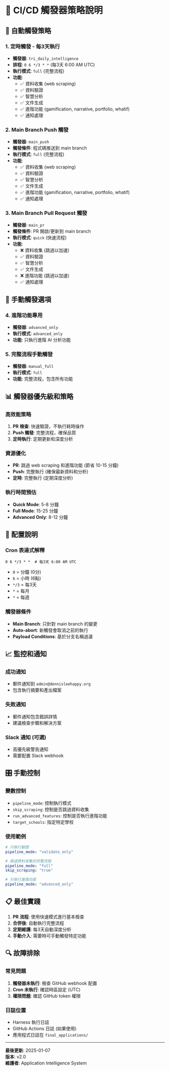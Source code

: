 # 🚀 CI/CD 觸發器策略說明

## 📅 自動觸發策略

### 1. **定時觸發 - 每3天執行**
- **觸發器**: `tri_daily_intelligence`
- **排程**: `0 6 */3 * *` (每3天 6:00 AM UTC)
- **執行模式**: `full` (完整流程)
- **功能**: 
  - ✅ 資料收集 (web scraping)
  - ✅ 資料驗證
  - ✅ 智慧分析
  - ✅ 文件生成
  - ✅ 進階功能 (gamification, narrative, portfolio, whatif)
  - ✅ 通知處理

### 2. **Main Branch Push 觸發**
- **觸發器**: `main_push`
- **觸發條件**: 程式碼推送到 main branch
- **執行模式**: `full` (完整流程)
- **功能**: 
  - ✅ 資料收集 (web scraping)
  - ✅ 資料驗證
  - ✅ 智慧分析
  - ✅ 文件生成
  - ✅ 進階功能 (gamification, narrative, portfolio, whatif)
  - ✅ 通知處理

### 3. **Main Branch Pull Request 觸發**
- **觸發器**: `main_pr`
- **觸發條件**: PR 開啟/更新到 main branch
- **執行模式**: `quick` (快速流程)
- **功能**: 
  - ❌ 資料收集 (跳過以加速)
  - ✅ 資料驗證
  - ✅ 智慧分析
  - ✅ 文件生成
  - ❌ 進階功能 (跳過以加速)
  - ✅ 通知處理

## 🎯 手動觸發選項

### 4. **進階功能專用**
- **觸發器**: `advanced_only`
- **執行模式**: `advanced_only`
- **功能**: 只執行進階 AI 分析功能

### 5. **完整流程手動觸發**
- **觸發器**: `manual_full`
- **執行模式**: `full`
- **功能**: 完整流程，包含所有功能

## 📊 觸發器優先級和策略

### **高效能策略**
1. **PR 檢查**: 快速驗證，不執行耗時操作
2. **Push 觸發**: 完整流程，確保品質
3. **定時執行**: 定期更新和深度分析

### **資源優化**
- **PR**: 跳過 web scraping 和進階功能 (節省 10-15 分鐘)
- **Push**: 完整執行 (確保最新資料和分析)
- **定時**: 完整執行 (定期深度分析)

### **執行時間預估**
- **Quick Mode**: 5-8 分鐘
- **Full Mode**: 15-25 分鐘
- **Advanced Only**: 8-12 分鐘

## 🔧 配置說明

### **Cron 表達式解釋**
```
0 6 */3 * *  # 每3天 6:00 AM UTC
```
- `0` = 分鐘 (0分)
- `6` = 小時 (6點)
- `*/3` = 每3天
- `*` = 每月
- `*` = 每週

### **觸發器條件**
- **Main Branch**: 只針對 main branch 的變更
- **Auto-abort**: 新觸發會取消之前的執行
- **Payload Conditions**: 基於分支名稱過濾

## 📈 監控和通知

### **成功通知**
- 郵件通知到 `admin@dennisleehappy.org`
- 包含執行摘要和產出檔案

### **失敗通知**
- 郵件通知包含錯誤詳情
- 建議檢查步驟和解決方案

### **Slack 通知** (可選)
- 高優先級警告通知
- 需要配置 Slack webhook

## 🎛️ 手動控制

### **變數控制**
- `pipeline_mode`: 控制執行模式
- `skip_scraping`: 控制是否跳過資料收集
- `run_advanced_features`: 控制是否執行進階功能
- `target_schools`: 指定特定學校

### **使用範例**
```yaml
# 只執行驗證
pipeline_mode: "validate_only"

# 跳過資料收集的完整流程
pipeline_mode: "full"
skip_scraping: "true"

# 只執行進階功能
pipeline_mode: "advanced_only"
```

## 📋 最佳實踐

1. **PR 流程**: 使用快速模式進行基本檢查
2. **合併後**: 自動執行完整流程
3. **定期維護**: 每3天自動深度分析
4. **手動介入**: 需要時可手動觸發特定功能

## 🔍 故障排除

### **常見問題**
1. **觸發器未執行**: 檢查 GitHub webhook 配置
2. **Cron 未執行**: 確認時區設定 (UTC)
3. **權限問題**: 確認 GitHub token 權限

### **日誌位置**
- Harness 執行日誌
- GitHub Actions 日誌 (如果使用)
- 應用程式日誌在 `final_applications/`

---

**最後更新**: 2025-01-07  
**版本**: v2.0  
**維護者**: Application Intelligence System
